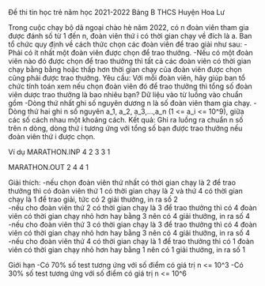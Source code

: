 Đề thi tin học trẻ năm học 2021-2022
Bảng B THCS
Huyện Hoa Lư


Trong cuộc chạy bộ dã ngoại chào hè năm 2022, có n đoàn viên tham gia được đánh số từ 1 đến n, đoàn viên thứ i có thời gian chạy về đích là a. Ban tổ chức quy định về cách thức chọn các đoàn viên để trao giải như sau:
-Phải có ít nhất một đoàn viên được chọn để trao thưởng.
-Nếu có một đoàn viên nào đó được chọn để trao thưởng thì tất cả các đoàn viên có thời gian chạy bằng bằng hoặc thấp hơn thời gian chạy của đoàn viên được chọn cũng phải được trao thưởng.
Yêu cầu: 
Với mỗi đoàn viên, hãy giúp ban tổ chức tính toán xem nếu chọn đoàn viên đó để trao thưởng thì tổng số đoàn viên dược trao thưởng là bao nhiêu bạn?
Dữ liệu vào từ luồng vào chuẩn gồm
-Dòng thứ nhất ghi số nguyên dương n là số đoàn viên tham gia chạy.
-Dòng thứ hai ghi n số nguyên a_1, a_2, a_3,...,a_n (1 <= a_i <= 10^9), giữa các số cách nhau một khoảng cách.
Kết quả: 
Ghi ra luồng ra chuẩn n số trên n dòng, dòng thứ i tương ứng với tổng số bạn được trao thưởng nếu đoàn viên thứ i được chọn.

Ví dụ
MARATHON.INP
4
2 3 3 1

MARATHON.OUT
2
4
4
1

Giải thích: 
-nếu chọn đoàn viên thứ nhất có thời gian chạy là 2 để trao thưởng thì có đoàn viên thứ 1 có thời gian chạy là 2 và thứ 4 có thời gian chạy là 1 để trao giải, tức có 2 giải thưởng, in ra số 2 <br/>
-nếu cho đoàn viên thứ 2 có thời gian chạy là 3 để trao thưởng thì có 4 đoàn viên có thời gian chạy nhỏ hơn hay bằng 3 nên có 4 giải thưởng, in ra số 4 <br/>
-nếu cho đoàn viên thứ 3 có thời gian chạy là 3 để trao thưởng thì có 4 đoàn viên có thời gian chạy nhỏ hơn hay bằng 3 nên có 4 giải thưởng, in ra số 4 <br/>
-nếu cho đoàn viên thứ 4 có thời gian chạy là 1 để trao thưởng thì có 1 đoàn viên có thời gian chạy nhỏ hơn hay bằng 1 nên có 1 giải thưởng, in ra số 1 <br/>


Giới hạn
-Có 70% số test tương ứng với số điểm có giá trị n <= 10^3
-Có 30% số test tương ứng với số điểm có giá trị n <= 10^6
